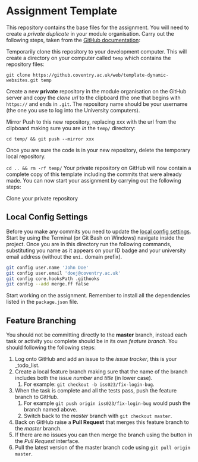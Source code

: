 
# Assignment Template
This repository contains the base files for the assignment. You will need to create a _private duplicate_ in your module organisation. Carry out the following steps, taken from the [GitHub documentation](https://help.github.com/en/enterprise/2.16/user/articles/duplicating-a-repository):

Temporarily clone this repository to your development computer. This will create a directory on your computer called `temp` which contains the repository files:

`git clone https://github.coventry.ac.uk/web/template-dynamic-websites.git temp`

Create a new **private** repository in the module organisation on the GitHub server and copy the _clone url_ to the clipboard (the one that begins with `https://` and ends in `.git`. The repository name should be your username (the one you use to log into the University computers).

Mirror Push to this new repository, replacing xxx with the url from the clipboard making sure you are _in_ the `temp/` directory:

`cd temp/ && git push --mirror xxx`

Once you are sure the code is in your new repository, delete the temporary local repository.

`cd .. && rm -rf temp/`
Your private repository on GitHub will now contain a complete copy of this template including the commits that were already made. You can now start your assignment by carrying out the following steps:

Clone your private repository

## Local Config Settings

Before you make any commits you need to update the [local config settings](https://git-scm.com/book/en/v2/Getting-Started-First-Time-Git-Setup). Start by using the Terminal (or Git Bash on Windows) navigate inside the project. Once you are in this directory run the following commands, substituting you name as it appears on your ID badge and your university email address (without the `uni.` domain prefix).

```bash
git config user.name 'John Doe'
git config user.email 'doej@coventry.ac.uk'
git config core.hooksPath .githooks
git config --add merge.ff false
```

Start working on the assignment. Remember to install all the dependencies listed in the `package.json` file.

## Feature Branching

You should not be committing directly to the **master** branch, instead each task or activity you complete should be in its own _feature branch_. You should following the following steps:

1. Log onto GitHub and add an issue to the _issue tracker_, this is your _todo_list.
2. Create a local feature branch making sure that the name of the branch includes both the issue _number_ and _title_ (in lower case).
    1. For example: `git checkout -b iss023/fix-login-bug`.
3. When the task is complete and all the tests pass, push the feature branch to GitHub.
    1. For example `git push origin iss023/fix-login-bug` would push the branch named above.
    2. Switch back to the _master_ branch with `git checkout master`.
4. Back on GitHub raise a **Pull Request** that merges this feature branch to the _master_ branch.
5. If there are no issues you can then merge the branch using the button in the _Pull Request_ interface.
6. Pull the latest version of the master branch code using `git pull origin master`.
